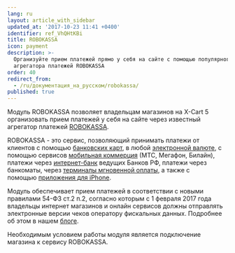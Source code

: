```yaml
---
lang: ru
layout: article_with_sidebar
updated_at: '2017-10-23 11:41 +0400'
identifier: ref_VhQHtKBi
title: ROBOKASSA
icon: payment
description: >-
  Организуйте прием платежей прямо у себя на сайте с помощью популярного
  агрегатора платежей ROBOKASSA
order: 40
redirect_from:
  - /ru/документация_на_русском/robokassa/
published: true
---
```



Модуль ROBOKASSA позволяет владельцам магазинов на X-Cart 5 организовать прием платежей у себя на сайте через известный агрегатор платежей [ROBOKASSA](http://www.robokassa.ru/ "http://www.robokassa.ru").

ROBOKASSA - это сервис, позволяющий принимать платежи от клиентов с помощью [банковских карт](http://robokassa.ru/ru/Creditcards.aspx "http://robokassa.ru/ru/Creditcards.aspx"), в любой [электронной валюте](http://robokassa.ru/ru/Currencies.aspx "http://robokassa.ru/ru/Currencies.aspx"), с помощью сервисов [мобильная коммерция](http://robokassa.ru/ru/Sms.aspx "http://robokassa.ru/ru/Sms.aspx") (МТС, Мегафон, Билайн), платежи через [интернет-банк](http://robokassa.ru/ru/E-invoicing.aspx "http://robokassa.ru/ru/E-invoicing.aspx") ведущих Банков РФ, платежи через банкоматы, через [терминалы мгновенной оплаты](http://robokassa.ru/ru/Terminals.aspx "http://robokassa.ru/ru/Terminals.aspx"), а также с помощью [приложения для iPhone](http://robokassa.ru/ru/iRobokassa.aspx "http://robokassa.ru/ru/iRobokassa.aspx").

Модуль обеспечивает прием платежей в соответствии с новыми правилами 54-ФЗ ст.2 п.2, согласно которым c 1 февраля 2017 года владельцы интернет магазинов и онлайн сервисов должны отправлять электронные версии чеков оператору фискальных данных. Подробнее об этом в нашем [блоге](https://www.x-cart.ru/blog/yandex-kassa-robokassa-po-54-fz.html "ROBOKASSA").

Необходимым условием работы модуля является подключение магазина к сервису ROBOKASSA.

